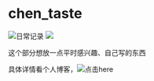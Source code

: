 # chen_taste

![日常记录](https://img.shields.io/badge/%E6%97%A5%E5%B8%B8%E5%BF%83%E5%BE%97-1%C3%97-brightgreen.svg)
![](https://img.shields.io/badge/dailyNotes-1%C3%97-brightgreen.svg)

这个部分想放一点平时感兴趣、自己写的东西


具体详情看个人博客，![点击here](https://screetbloom.github.io/)
